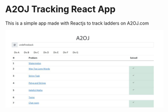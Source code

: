 # A2OJ Tracking React App

This is a simple app made with Reactjs to track ladders on A2OJ.com

<img src='./images/a2oj.jpg'>

